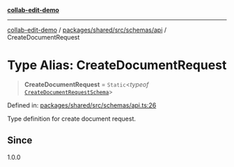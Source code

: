 [**collab-edit-demo**](../../../../../../README.md)

***

[collab-edit-demo](../../../../../../README.md) / [packages/shared/src/schemas/api](../README.md) / CreateDocumentRequest

# Type Alias: CreateDocumentRequest

> **CreateDocumentRequest** = `Static`\<*typeof* [`CreateDocumentRequestSchema`](../variables/CreateDocumentRequestSchema.md)\>

Defined in: [packages/shared/src/schemas/api.ts:26](https://github.com/austyle-io/pub-sub-demo/blob/00b2f1e9b947d5e964db5c3be9502513c4374263/packages/shared/src/schemas/api.ts#L26)

Type definition for create document request.

## Since

1.0.0
